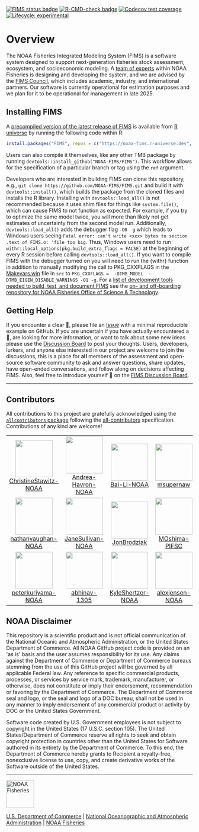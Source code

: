   <!-- badges: start -->
  [![FIMS status badge](https://noaa-fims.r-universe.dev/badges/FIMS)](https://noaa-fims.r-universe.dev/FIMS)
  [![R-CMD-check badge](https://github.com/NOAA-FIMS/FIMS/actions/workflows/call-r-cmd-check.yml/badge.svg?branch=main)](https://github.com/NOAA-FIMS/FIMS/actions/workflows/call-r-cmd-check.yml)
  [![Codecov test coverage](https://codecov.io/gh/NOAA-FIMS/FIMS/branch/main/graph/badge.svg)](https://app.codecov.io/gh/NOAA-FIMS/FIMS?branch=main)
  [![Lifecycle: experimental](https://img.shields.io/badge/lifecycle-experimental-orange.svg)](https://lifecycle.r-lib.org/articles/stages.html#experimental)
  <!-- badges: end -->

# Overview

The NOAA Fisheries Integrated Modeling System (FIMS) is a software system designed to support next-generation fisheries stock assessment, ecosystem, and socioeconomic modeling. A [team of experts](https://noaa-fims.github.io/about/contributors.html) within NOAA Fisheries is designing and developing the system, and we are advised by the [FIMS Council](https://noaa-fims.github.io/about/contributors.html#fims-council), which includes academic, industry, and international partners. Our software is currently operational for estimation purposes and we plan for it to be operational for management in late 2025.

## Installing FIMS

A [precompiled version of the latest release of FIMS](https://noaa-fims.r-universe.dev/FIMS) is available from [R universe](https://noaa-fims.r-universe.dev) by running the following code within R:

```r
install.packages("FIMS", repos = c("https://noaa-fims.r-universe.dev", "https://cloud.r-project.org"))
```

Users can also compile it themselves, like any other TMB package by running `devtools::install_github("NOAA-FIMS/FIMS")`. This workflow allows for the specification of a particular branch or tag using the `ref` argument.

Developers who are interested in building FIMS can clone this repository, e.g., `git clone https://github.com/NOAA-FIMS/FIMS.git` and build it with `devtools::install()`, which builds the package from the cloned files and installs the R library. Installing with `devtools::load_all()` is not recommended because it uses shim files for things like `system.file()`, which can cause FIMS to not function as expected. For example, if you try to optimize the same model twice, you will more than likely not get estimates of uncertainty from the second model run. Additionally, `devtools::load_all()` adds the debugger flag `-O0 -g` which leads to Windows users seeing `Fatal error: can't write <xxx> bytes to section .text of FIMS.o: 'file too big`. Thus, Windows users need to run `withr::local_options(pkg.build_extra_flags = FALSE)` at the beginning of every R session before calling `devtools::load_all()`. If you want to compile FIMS with the debugger turned on you will need to run the {withr} function in addition to manually modifying the call to PKG_CXXFLAGS in the [Makevars.win](https://github.com/NOAA-FIMS/FIMS/blob/doc-install/src/Makevars.win) file in `src` to `PKG_CXXFLAGS =  -DTMB_MODEL  -DTMB_EIGEN_DISABLE_WARNINGS -O1 -g`. For a [list of development tools needed to build, test, and document FIMS](https://github.com/nmfs-ost/on-off-boarding/blob/211d3895afb892ac2fba919935eb27d933e4d048/.github/workflows/onboard-fims.yml#L22) see the [on- and off-boarding repository for NOAA Fisheries Office of Science & Technology](https://github.com/nmfs-ost/on-off-boarding).

## Getting Help

If you encounter a clear :bug:, please file an [Issue](https://github.com/NOAA-FIMS/FIMS/issues) with a minimal reproducible example on GitHub. If you are uncertain if you have actually encountered a :bug:, are looking for more information, or want to talk about some new ideas please use the [Discussion Board](https://github.com/orgs/NOAA-FIMS/discussions) to post your thoughts. Users, developers, lurkers, and anyone else interested in our project are welcome to join the discussions, this is a place for **all** members of the assessment and open-source software community to ask and answer questions, share updates, have open-ended conversations, and follow along on decisions affecting FIMS. Also, feel free to introduce yourself :wave: on the [FIMS Discussion Board](https://github.com/orgs/NOAA-FIMS/discussions/801).

****************************

## Contributors




<!-- ALL-CONTRIBUTORS-LIST:START - Do not remove or modify this section -->
<!-- prettier-ignore-start -->
<!-- markdownlint-disable -->

All contributions to this project are gratefully acknowledged using the [`allcontributors` package](https://github.com/ropensci/allcontributors) following the [all-contributors](https://allcontributors.org) specification. Contributions of any kind are welcome!

<table>

<tr>
<td align="center">
<a href="https://github.com/ChristineStawitz-NOAA">
<img src="https://avatars.githubusercontent.com/u/47904621?v=4" width="100px;" alt=""/>
</a><br>
<a href="https://github.com/e-perl-NOAA/FIMS/commits?author=ChristineStawitz-NOAA">ChristineStawitz-NOAA</a>
</td>
<td align="center">
<a href="https://github.com/Andrea-Havron-NOAA">
<img src="https://avatars.githubusercontent.com/u/85530309?v=4" width="100px;" alt=""/>
</a><br>
<a href="https://github.com/e-perl-NOAA/FIMS/commits?author=Andrea-Havron-NOAA">Andrea-Havron-NOAA</a>
</td>
<td align="center">
<a href="https://github.com/Bai-Li-NOAA">
<img src="https://avatars.githubusercontent.com/u/59936250?v=4" width="100px;" alt=""/>
</a><br>
<a href="https://github.com/e-perl-NOAA/FIMS/commits?author=Bai-Li-NOAA">Bai-Li-NOAA</a>
</td>
<td align="center">
<a href="https://github.com/msupernaw">
<img src="https://avatars.githubusercontent.com/u/4933904?v=4" width="100px;" alt=""/>
</a><br>
<a href="https://github.com/e-perl-NOAA/FIMS/commits?author=msupernaw">msupernaw</a>
</td>
<td align="center">
<a href="https://github.com/k-doering-NOAA">
<img src="https://avatars.githubusercontent.com/u/48930335?v=4" width="100px;" alt=""/>
</a><br>
<a href="https://github.com/e-perl-NOAA/FIMS/commits?author=k-doering-NOAA">k-doering-NOAA</a>
</td>
<td align="center">
<a href="https://github.com/e-perl-NOAA">
<img src="https://avatars.githubusercontent.com/u/118312785?v=4" width="100px;" alt=""/>
</a><br>
<a href="https://github.com/e-perl-NOAA/FIMS/commits?author=e-perl-NOAA">e-perl-NOAA</a>
</td>
<td align="center">
<a href="https://github.com/kellijohnson-NOAA">
<img src="https://avatars.githubusercontent.com/u/4108564?v=4" width="100px;" alt=""/>
</a><br>
<a href="https://github.com/e-perl-NOAA/FIMS/commits?author=kellijohnson-NOAA">kellijohnson-NOAA</a>
</td>
</tr>


<tr>
<td align="center">
<a href="https://github.com/nathanvaughan-NOAA">
<img src="https://avatars.githubusercontent.com/u/53061482?v=4" width="100px;" alt=""/>
</a><br>
<a href="https://github.com/e-perl-NOAA/FIMS/commits?author=nathanvaughan-NOAA">nathanvaughan-NOAA</a>
</td>
<td align="center">
<a href="https://github.com/JaneSullivan-NOAA">
<img src="https://avatars.githubusercontent.com/u/68303089?v=4" width="100px;" alt=""/>
</a><br>
<a href="https://github.com/e-perl-NOAA/FIMS/commits?author=JaneSullivan-NOAA">JaneSullivan-NOAA</a>
</td>
<td align="center">
<a href="https://github.com/JonBrodziak">
<img src="https://avatars.githubusercontent.com/u/11236454?v=4" width="100px;" alt=""/>
</a><br>
<a href="https://github.com/e-perl-NOAA/FIMS/commits?author=JonBrodziak">JonBrodziak</a>
</td>
<td align="center">
<a href="https://github.com/MOshima-PIFSC">
<img src="https://avatars.githubusercontent.com/u/78562167?v=4" width="100px;" alt=""/>
</a><br>
<a href="https://github.com/e-perl-NOAA/FIMS/commits?author=MOshima-PIFSC">MOshima-PIFSC</a>
</td>
<td align="center">
<a href="https://github.com/iantaylor-NOAA">
<img src="https://avatars.githubusercontent.com/u/4992918?v=4" width="100px;" alt=""/>
</a><br>
<a href="https://github.com/e-perl-NOAA/FIMS/commits?author=iantaylor-NOAA">iantaylor-NOAA</a>
</td>
<td align="center">
<a href="https://github.com/timjmiller">
<img src="https://avatars.githubusercontent.com/u/17852156?v=4" width="100px;" alt=""/>
</a><br>
<a href="https://github.com/e-perl-NOAA/FIMS/commits?author=timjmiller">timjmiller</a>
</td>
<td align="center">
<a href="https://github.com/jimianelli">
<img src="https://avatars.githubusercontent.com/u/2715618?v=4" width="100px;" alt=""/>
</a><br>
<a href="https://github.com/e-perl-NOAA/FIMS/commits?author=jimianelli">jimianelli</a>
</td>
</tr>


<tr>
<td align="center">
<a href="https://github.com/peterkuriyama-NOAA">
<img src="https://avatars.githubusercontent.com/u/103060418?v=4" width="100px;" alt=""/>
</a><br>
<a href="https://github.com/e-perl-NOAA/FIMS/commits?author=peterkuriyama-NOAA">peterkuriyama-NOAA</a>
</td>
<td align="center">
<a href="https://github.com/abhinav-1305">
<img src="https://avatars.githubusercontent.com/u/113254225?v=4" width="100px;" alt=""/>
</a><br>
<a href="https://github.com/e-perl-NOAA/FIMS/commits?author=abhinav-1305">abhinav-1305</a>
</td>
<td align="center">
<a href="https://github.com/KyleShertzer-NOAA">
<img src="https://avatars.githubusercontent.com/u/81244856?v=4" width="100px;" alt=""/>
</a><br>
<a href="https://github.com/e-perl-NOAA/FIMS/commits?author=KyleShertzer-NOAA">KyleShertzer-NOAA</a>
</td>
<td align="center">
<a href="https://github.com/alexjensen-NOAA">
<img src="https://avatars.githubusercontent.com/u/168662602?v=4" width="100px;" alt=""/>
</a><br>
<a href="https://github.com/e-perl-NOAA/FIMS/commits?author=alexjensen-NOAA">alexjensen-NOAA</a>
</td>
<td align="center">
<a href="https://github.com/mciechanumich">
<img src="https://avatars.githubusercontent.com/u/110423309?v=4" width="100px;" alt=""/>
</a><br>
<a href="https://github.com/e-perl-NOAA/FIMS/commits?author=mciechanumich">mciechanumich</a>
</td>
<td align="center">
<a href="https://github.com/RicardoYin01">
<img src="https://avatars.githubusercontent.com/u/123024031?v=4" width="100px;" alt=""/>
</a><br>
<a href="https://github.com/e-perl-NOAA/FIMS/commits?author=RicardoYin01">RicardoYin01</a>
</td>
<td align="center">
<a href="https://github.com/Srajald">
<img src="https://avatars.githubusercontent.com/u/99940237?v=4" width="100px;" alt=""/>
</a><br>
<a href="https://github.com/e-perl-NOAA/FIMS/commits?author=Srajald">Srajald</a>
</td>
</tr>

</table>

<!-- markdownlint-enable -->
<!-- prettier-ignore-end -->
<!-- ALL-CONTRIBUTORS-LIST:END -->



## NOAA Disclaimer

This repository is a scientific product and is not official communication of the National Oceanic and Atmospheric Administration, or the United States Department of Commerce. All NOAA GitHub project code is provided on an 'as is' basis and the user assumes responsibility for its use. Any claims against the Department of Commerce or Department of Commerce bureaus stemming from the use of this GitHub project will be governed by all applicable Federal law. Any reference to specific commercial products, processes, or services by service mark, trademark, manufacturer, or otherwise, does not constitute or imply their endorsement, recommendation or favoring by the Department of Commerce. The Department of Commerce seal and logo, or the seal and logo of a DOC bureau, shall not be used in any manner to imply endorsement of any commercial product or activity by DOC or the United States Government.

Software code created by U.S. Government employees is not subject to copyright in the United States (17 U.S.C. section 105). The United States/Department of Commerce reserve all rights to seek and obtain copyright protection in countries other than the United States for Software authored in its entirety by the Department of Commerce. To this end, the Department of Commerce hereby grants to Recipient a royalty-free, nonexclusive license to use, copy, and create derivative works of the Software outside of the United States.

****************************

<img src="https://raw.githubusercontent.com/nmfs-general-modeling-tools/nmfspalette/main/man/figures/noaa-fisheries-rgb-2line-horizontal-small.png" height="75" alt="NOAA Fisheries">

[U.S. Department of Commerce](https://www.commerce.gov/) | [National Oceanographic and Atmospheric Administration](https://www.noaa.gov) | [NOAA Fisheries](https://www.fisheries.noaa.gov/)
